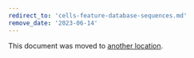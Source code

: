 ```yaml
---
redirect_to: 'cells-feature-database-sequences.md'
remove_date: '2023-06-14'
---
```


This document was moved to [another location](cells-feature-database-sequences.md).

<!-- This redirect file can be deleted after <2023-06-14>. -->
<!-- Redirects that point to other docs in the same project expire in three months. -->
<!-- Redirects that point to docs in a different project or site (link is not relative and starts with `https:`) expire in one year. -->
<!-- Before deletion, see: https://docs.gitlab.com/ee/development/documentation/redirects.html -->

